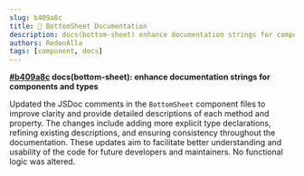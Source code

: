 ```yaml
---
slug: b409a8c
title: 📕 BottomSheet Documentation
description: docs(bottom-sheet) enhance documentation strings for components and types
authors: RedonAlla
tags: [component, docs]
---
```


**[#b409a8c](https://github.com/RedonAlla/flexnative/commit/b409a8c) docs(bottom-sheet): enhance documentation strings for components and types**

Updated the JSDoc comments in the `BottomSheet` component files to improve clarity and provide detailed descriptions of each method and property.
The changes include adding more explicit type declarations, refining existing descriptions, and ensuring consistency throughout the documentation.
These updates aim to facilitate better understanding and usability of the code for future developers and maintainers.
No functional logic was altered.
